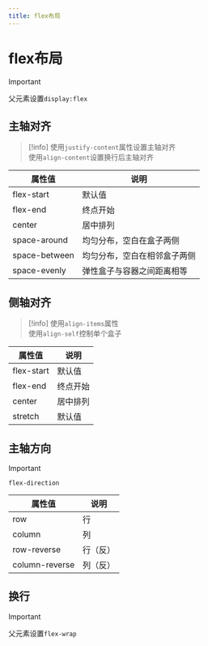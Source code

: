 ```yaml
---
title: flex布局
---
```


# flex布局

>[!important]
>父元素设置`display:flex`

## 主轴对齐


>[!info]
>使用`justify-content`属性设置主轴对齐<br>
>使用`align-content`设置换行后主轴对齐


| 属性值        | 说明                         |
| ------------- | ---------------------------- |
| flex-start    | 默认值                       |
| flex-end      | 终点开始                     |
| center        | 居中排列                     |
| space-around  | 均匀分布，空白在盒子两侧     |
| space-between | 均匀分布，空白在相邻盒子两侧 |
| space-evenly  | 弹性盒子与容器之间距离相等   |


## 侧轴对齐


>[!info]
>使用`align-items`属性<br>
>使用`align-self`控制单个盒子


| 属性值     | 说明     |
| ---------- | -------- |
| flex-start | 默认值   |
| flex-end   | 终点开始 |
| center     | 居中排列 |
| stretch    | 默认值   |


## 主轴方向


>[!important]
>`flex-direction`


| 属性值         | 说明     |
| -------------- | -------- |
| row            | 行       |
| column         | 列       |
| row-reverse    | 行（反） |
| column-reverse | 列（反） |


## 换行
>[!important]
>父元素设置`flex-wrap`

